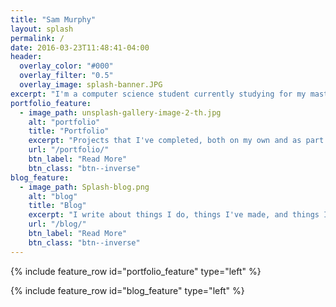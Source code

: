 ```yaml
---
title: "Sam Murphy"
layout: splash
permalink: /
date: 2016-03-23T11:48:41-04:00
header:
  overlay_color: "#000"
  overlay_filter: "0.5"
  overlay_image: splash-banner.JPG
excerpt: "I'm a computer science student currently studying for my masters degree at the university of hull. Once completed, I hope to pursue a career in game development."
portfolio_feature:
  - image_path: unsplash-gallery-image-2-th.jpg
    alt: "portfolio"
    title: "Portfolio"
    excerpt: "Projects that I've completed, both on my own and as part of a larger team."
    url: "/portfolio/"
    btn_label: "Read More"
    btn_class: "btn--inverse"
blog_feature:
  - image_path: Splash-blog.png
    alt: "blog"
    title: "Blog"
    excerpt: "I write about things I do, things I've made, and things I'm interested in."
    url: "/blog/"
    btn_label: "Read More"
    btn_class: "btn--inverse"
---
```


{% include feature_row id="portfolio_feature" type="left" %}

{% include feature_row id="blog_feature" type="left" %}
